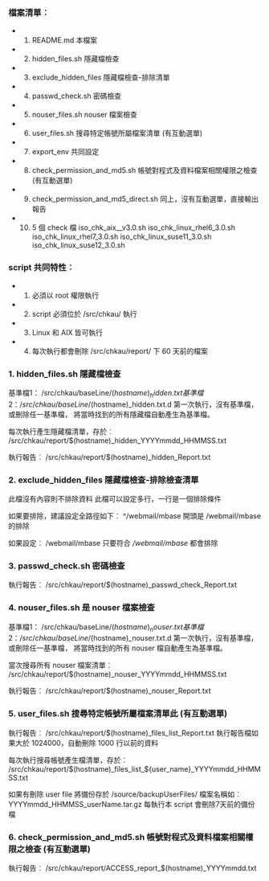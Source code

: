 ### 檔案清單︰
- 01. README.md                          本檔案
- 02. hidden_files.sh                    隱藏檔檢查
- 03. exclude_hidden_files               隱藏檔檢查-排除清單
- 04. passwd_check.sh                    密碼檢查
- 05. nouser_files.sh                    nouser 檔案檢查
- 06. user_files.sh                      搜尋特定帳號所屬檔案清單 (有互動選單)
- 07. export_env                         共同設定
- 08. check_permission_and_md5.sh        帳號對程式及資料檔案相關權限之檢查 (有互動選單)
- 09. check_permission_and_md5_direct.sh 同上，沒有互動選單，直接輸出報告
- 10. 5 個 check 檔
    iso_chk_aix__v3.0.sh
    iso_chk_linux_rhel6_3.0.sh
    iso_chk_linux_rhel7_3.0.sh
    iso_chk_linux_suse11_3.0.sh
    iso_chk_linux_suse12_3.0.sh


### script 共同特性︰
- 1. 必須以 root 權限執行
- 2. script 必須位於 /src/chkau/ 執行
- 3. Linux 和 AIX 皆可執行
- 4. 每次執行都會刪除 /src/chkau/report/ 下 60 天前的檔案


### 1. hidden_files.sh 隱藏檔檢查

   基準檔1：  /src/chkau/baseLine/$(hostname)_hidden.txt
   基準檔2：  /src/chkau/baseLine/$(hostname)_hidden.txt.d
   第一次執行，沒有基準檔，或刪除任一基準檔，
   將當時找到的所有隱藏檔自動產生為基準檔。
  
   每次執行產生隱藏檔清單，存於︰
   /src/chkau/report/$(hostname)_hidden_YYYYmmdd_HHMMSS.txt
   
   執行報告︰  /src/chkau/report/$(hostname)_hidden_Report.txt


### 2. exclude_hidden_files 隱藏檔檢查-排除檢查清單

   此檔沒有內容則不排除資料
   此檔可以設定多行，一行是一個排除條件
   
   如果要排除，建議設定全路徑如下︰
   ^/webmail/mbase
   開頭是 /webmail/mbase 的排除
   
   如果設定︰
   /webmail/mbase
   只要符合 */webmail/mbase* 都會排除


### 3. passwd_check.sh 密碼檢查

   執行報告︰  /src/chkau/report/$(hostname)_passwd_check_Report.txt


### 4. nouser_files.sh 是 nouser 檔案檢查

   基準檔1：  /src/chkau/baseLine/$(hostname)_nouser.txt
   基準檔2：  /src/chkau/baseLine/$(hostname)_nouser.txt.d
   第一次執行，沒有基準檔，或刪除任一基準檔，
   將當時找到的所有 nouser 檔自動產生為基準檔。

   當次搜尋所有 nouser 檔案清單︰
   /src/chkau/report/$(hostname)_nouser_YYYYmmdd_HHMMSS.txt
   
   執行報告︰  /src/chkau/report/$(hostname)_nouser_Report.txt


### 5. user_files.sh 搜尋特定帳號所屬檔案清單此 (有互動選單)

   執行報告︰  /src/chkau/report/$(hostname)_files_list_Report.txt
   執行報告檔如果大於 1024000，自動刪除 1000 行以前的資料
   
   每次執行搜尋帳號產生檔清單，存於︰
   /src/chkau/report/$(hostname)_files_list_${user_name}_YYYYmmdd_HHMMSS.txt
   
   如果有刪除 user file 將備份存於 /source/backupUserFiles/
   檔案名稱如︰ YYYYmmdd_HHMMSS_userName.tar.gz
   每執行本 script 會刪除7天前的備份檔

   
### 6. check_permission_and_md5.sh 帳號對程式及資料檔案相關權限之檢查 (有互動選單)

   執行報告︰  /src/chkau/report/ACCESS_report_$(hostname)_YYYYmmdd.txt


